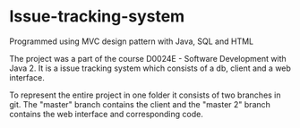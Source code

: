 # Issue-tracking-system
Programmed using MVC design pattern with Java, SQL and HTML

The project was a part of the course D0024E - Software Development with Java 2.
It is a issue tracking system which consists of a db, client and a web interface.

To represent the entire project in one folder it consists of two branches in git.
The "master" branch contains the client and the "master 2" branch contains the web interface and corresponding code.

